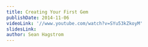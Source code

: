 ```yaml
---
title: Creating Your First Gem
publishDate: 2014-11-06
videoLink: '//www.youtube.com/watch?v=SYu53kZkoyM'
slidesLink:
author: Sean Hagstrom
---
```


